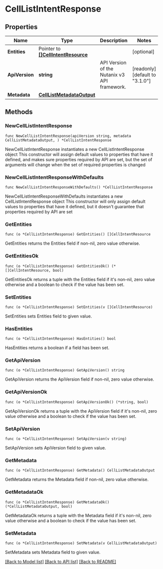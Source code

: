 # CellListIntentResponse

## Properties

Name | Type | Description | Notes
------------ | ------------- | ------------- | -------------
**Entities** | Pointer to [**[]CellIntentResource**](CellIntentResource.md) |  | [optional] 
**ApiVersion** | **string** | API Version of the Nutanix v3 API framework. | [readonly] [default to "3.1.0"]
**Metadata** | [**CellListMetadataOutput**](CellListMetadataOutput.md) |  | 

## Methods

### NewCellListIntentResponse

`func NewCellListIntentResponse(apiVersion string, metadata CellListMetadataOutput, ) *CellListIntentResponse`

NewCellListIntentResponse instantiates a new CellListIntentResponse object
This constructor will assign default values to properties that have it defined,
and makes sure properties required by API are set, but the set of arguments
will change when the set of required properties is changed

### NewCellListIntentResponseWithDefaults

`func NewCellListIntentResponseWithDefaults() *CellListIntentResponse`

NewCellListIntentResponseWithDefaults instantiates a new CellListIntentResponse object
This constructor will only assign default values to properties that have it defined,
but it doesn't guarantee that properties required by API are set

### GetEntities

`func (o *CellListIntentResponse) GetEntities() []CellIntentResource`

GetEntities returns the Entities field if non-nil, zero value otherwise.

### GetEntitiesOk

`func (o *CellListIntentResponse) GetEntitiesOk() (*[]CellIntentResource, bool)`

GetEntitiesOk returns a tuple with the Entities field if it's non-nil, zero value otherwise
and a boolean to check if the value has been set.

### SetEntities

`func (o *CellListIntentResponse) SetEntities(v []CellIntentResource)`

SetEntities sets Entities field to given value.

### HasEntities

`func (o *CellListIntentResponse) HasEntities() bool`

HasEntities returns a boolean if a field has been set.

### GetApiVersion

`func (o *CellListIntentResponse) GetApiVersion() string`

GetApiVersion returns the ApiVersion field if non-nil, zero value otherwise.

### GetApiVersionOk

`func (o *CellListIntentResponse) GetApiVersionOk() (*string, bool)`

GetApiVersionOk returns a tuple with the ApiVersion field if it's non-nil, zero value otherwise
and a boolean to check if the value has been set.

### SetApiVersion

`func (o *CellListIntentResponse) SetApiVersion(v string)`

SetApiVersion sets ApiVersion field to given value.


### GetMetadata

`func (o *CellListIntentResponse) GetMetadata() CellListMetadataOutput`

GetMetadata returns the Metadata field if non-nil, zero value otherwise.

### GetMetadataOk

`func (o *CellListIntentResponse) GetMetadataOk() (*CellListMetadataOutput, bool)`

GetMetadataOk returns a tuple with the Metadata field if it's non-nil, zero value otherwise
and a boolean to check if the value has been set.

### SetMetadata

`func (o *CellListIntentResponse) SetMetadata(v CellListMetadataOutput)`

SetMetadata sets Metadata field to given value.



[[Back to Model list]](../README.md#documentation-for-models) [[Back to API list]](../README.md#documentation-for-api-endpoints) [[Back to README]](../README.md)


